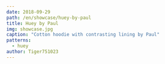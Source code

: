 ```yaml
---
date: 2018-09-29
path: /en/showcase/huey-by-paul
title: Huey by Paul
img: showcase.jpg
caption: "Cotton hoodie with contrasting lining by Paul"
patterns:
  - huey
author: Tiger751023
---
```


